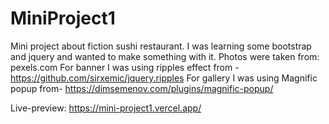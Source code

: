 # MiniProject1
Mini project about fiction sushi restaurant. I was learning some bootstrap and jquery and wanted to make something with it.
Photos were taken from: pexels.com
For banner I was using ripples effect from - https://github.com/sirxemic/jquery.ripples
For gallery I was using Magnific popup from- https://dimsemenov.com/plugins/magnific-popup/

Live-preview: https://mini-project1.vercel.app/
